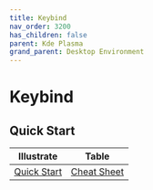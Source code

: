 ```yaml
---
title: Keybind
nav_order: 3200
has_children: false
parent: Kde Plasma
grand_parent: Desktop Environment
---
```



# Keybind


## Quick Start

| Illustrate | Table |
| --- | --- |
| [Quick Start](https://samwhelp.github.io/system-modeling/read/zh_tw/quick-start) | [Cheat Sheet](https://samwhelp.github.io/system-modeling/read/zh_tw/quick-start/cheat-sheet) |
